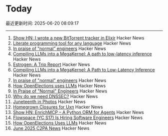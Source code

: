 # Today

最近更新时间: 2025-06-20 08:09:17

--- 
1. [Show HN: I wrote a new BitTorrent tracker in Elixir](https://github.com/Dahrkael/ExTracker) Hacker News
2. [Literate programming tool for any language](https://github.com/zyedidia/Literate) Hacker News
3. [In praise of “normal” engineers](https://charity.wtf/2025/06/19/in-praise-of-normal-engineers/) Hacker News
4. [Compiling LLMs into a MegaKernel: A path to low-latency inference](https://zhihaojia.medium.com/compiling-llms-into-a-megakernel-a-path-to-low-latency-inference-cf7840913c17) Hacker News
5. [Estrogen: A Trip Report](https://smoothbrains.net/posts/2025-06-15-estrogen.html) Hacker News
6. [Compiling LLMs into a MegaKernel: A Path to Low-Latency Inference](https://zhihaojia.medium.com/compiling-llms-into-a-megakernel-a-path-to-low-latency-inference-cf7840913c17) Hacker News
7. [In praise of "normal" engineers](https://charity.wtf/2025/06/19/in-praise-of-normal-engineers/) Hacker News
8. [How OpenElections uses LLMs](https://thescoop.org/archives/2025/06/09/how-openelections-uses-llms/index.html) Hacker News
9. [In Praise of "Normal" Engineers](https://charity.wtf/2025/06/19/in-praise-of-normal-engineers/) Hacker News
10. [Why do we need DNSSEC?](https://howdnssec.works/why-do-we-need-dnssec/) Hacker News
11. [Juneteenth in Photos](https://texashighways.com/travel-news/the-history-of-juneteenth-in-photos/) Hacker News
12. [Homegrown Closures for Uxn](https://krzysckh.org/b/Homegrown-closures-for-uxn.html) Hacker News
13. [Show HN: EnrichMCP – A Python ORM for Agents](https://github.com/featureform/enrichmcp) Hacker News
14. [Flowspace (YC S17) Is Hiring Software Engineers](https://flowspace.applytojob.com/apply/6oDtY2q6E9/Software-Engineer-II) Hacker News
15. [How OpenElections Uses LLMs](https://thescoop.org/archives/2025/06/09/how-openelections-uses-llms/index.html) Hacker News
16. [June 2025 C2PA News](https://www.tbray.org/ongoing/When/202x/2025/06/17/More-C2PA) Hacker News
